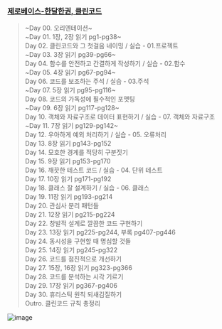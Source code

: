 ### [제로베이스-한달한권, 클린코드](https://zero-base.co.kr/category_dev_camp/cleancode_1book)

> ~Day 00. 오리엔테이션~  
> ~Day 01. 1장, 2장 읽기 pg1-pg38~  
> Day 02. 클린코드와 그 첫걸음 네이밍 / 실습 - 01.프로젝트  
> ~Day 03. 3장 읽기 pg39-pg66~  
> Day 04. 함수를 안전하고 간결하게 작성하기 / 실습 - 02.함수  
> ~Day 05. 4장 읽기 pg67-pg94~  
> Day 06. 코드를 보조하는 주석 / 실습 - 03.주석  
> ~Day 07. 5장 읽기 pg95-pg116~  
> Day 08. 코드의 가독성에 필수적인 포맷팅  
> ~Day 09. 6장 읽기 pg117-pg128~  
> Day 10. 객체와 자료구조로 데이터 표현하기 / 실습 - 07. 객체와 자료구조  
> ~Day 11. 7장 읽기 pg129-pg142~  
> Day 12. 우아하게 예외 처리하기 / 실습 - 05. 오류처리  
> Day 13. 8장 읽기 pg143-pg152  
> Day 14. 모호한 경계를 적당히 구분짓기  
> Day 15. 9장 읽기 pg153-pg170  
> Day 16. 깨끗한 테스트 코드 / 실습 - 04. 단위 테스트  
> Day 17. 10장 읽기 pg171-pg192  
> Day 18. 클래스 잘 설계하기 / 실습 - 06. 클래스  
> Day 19. 11장 읽기 pg193-pg214  
> Day 20. 관심사 분리 패턴들  
> Day 21. 12장 읽기 pg215-pg224  
> Day 22. 창발적 설계로 깔끔한 코드 구현하기  
> Day 23. 13장 읽기 pg225-pg244, 부록 pg407-pg446  
> Day 24. 동시성을 구현할 때 명심할 것들  
> Day 25. 14장 읽기 pg245-pg322  
> Day 26. 코드를 점진적으로 개선하기  
> Day 27. 15장, 16장 읽기 pg323-pg366  
> Day 28. 코드를 분석하는 시각 기르기  
> Day 29. 17장 읽기 pg367-pg406  
> Day 30. 휴리스틱 원칙 되새김질하기  
> Outro. 클린코드 규칙 총정리

![image](https://user-images.githubusercontent.com/43161245/163822038-1ed52cdd-5ca0-4ba6-92cc-0760a9e0f8d8.png)
